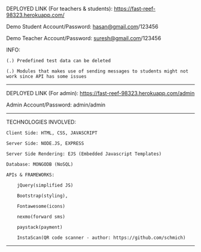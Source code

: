 DEPLOYED LINK (For teachers & students): https://fast-reef-98323.herokuapp.com/

Demo Student Account/Password: hasan@gmail.com/123456

Demo Teacher Account/Password: suresh@gmail.com/123456

INFO:

    (.) Predefined test data can be deleted

    (.) Modules that makes use of sending messages to students might not work since API has some issues

________________________________________________________________________________

DEPLOYED LINK (For admin): https://fast-reef-98323.herokuapp.com/admin

Admin Account/Password: admin/admin

________________________________________________________________________________

TECHNOLOGIES INVOLVED:

    Client Side: HTML, CSS, JAVASCRIPT

    Server Side: NODE.JS, EXPRESS

    Server Side Rendering: EJS (Embedded Javascript Templates)

    Database: MONGODB (NoSQL)

    APIs & FRAMEWORKS:

        jQuery(simplified JS)

        Bootstrap(styling),

        Fontawesome(icons)

        nexmo(forward sms)

        paystack(payment)

        InstaScan(QR code scanner - author: https://github.com/schmich)

________________________________________________________________________________
